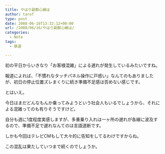 ```yaml
---
title: やはり副都心線は
author: tarof
type: post
date: 2008-06-16T13:32:12+00:00
url: /2008/06/16/やはり副都心線は/
categories:
  - Note
tags:
  - 鉄道

---
```

初の平日からいきなり「お客様混雑」による遅れが発生しているみたいですね。
  
報道によれば、「不慣れなタッチパネル操作に戸惑い」なんてのもありましたが、初日の停止位置ズレまくりに続き準備不足感は否めない感じです。

とはいえ。
  
今日はまだどんなもんか乗ってみようという社会人もいるでしょうから、それによる混雑ってのも有りそうですけど。

自分も週に1度程度実感しますが、多重乗り入れは一ヶ所の遅れが各線に波及するので、準備不足で遅れなんてのは言語道断です。
  
しかも今回はテレビCMもして大々的に告知をしてるわけですからね。

この混乱は果たしていつまで続くのでしょうか。